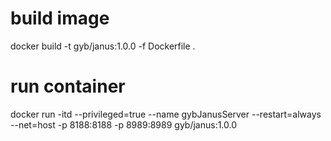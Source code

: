 # build image
docker build -t gyb/janus:1.0.0 -f Dockerfile .

# run container
 docker run -itd --privileged=true --name gybJanusServer --restart=always --net=host -p 8188:8188 -p 8989:8989 gyb/janus:1.0.0

